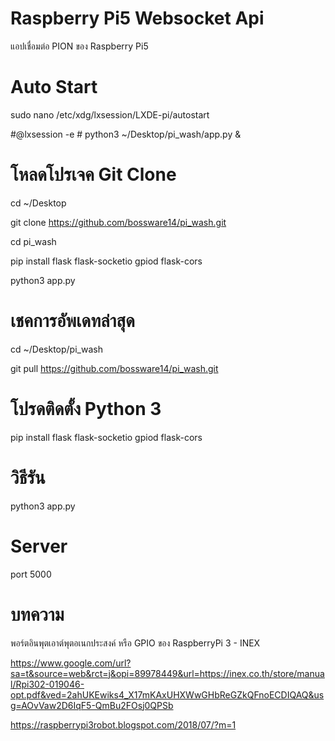 # Raspberry Pi5 Websocket Api
แอปเชื่อมต่อ PION ของ Raspberry Pi5

# Auto Start
sudo nano /etc/xdg/lxsession/LXDE-pi/autostart

#@lxsession -e #
python3 ~/Desktop/pi_wash/app.py &

# โหลดโปรเจค Git Clone
cd ~/Desktop

git clone https://github.com/bossware14/pi_wash.git

cd pi_wash

pip install flask flask-socketio gpiod flask-cors

python3 app.py
# เชคการอัพเดทล่าสุด

cd ~/Desktop/pi_wash

git pull https://github.com/bossware14/pi_wash.git
 
# โปรดติดตั้ง Python 3
pip install flask flask-socketio gpiod flask-cors

# วิธีรัน
python3 app.py

# Server
port 5000

# บทความ
พอร์ตอินพุตเอาต์พุตอเนกประสงค์ หรือ GPIO ของ RaspberryPi 3 - INEX

https://www.google.com/url?sa=t&source=web&rct=j&opi=89978449&url=https://inex.co.th/store/manual/Rpi302-019046-opt.pdf&ved=2ahUKEwiks4_X17mKAxUHXWwGHbReGZkQFnoECDIQAQ&usg=AOvVaw2D6IqF5-QmBu2FOsj0QPSb

https://raspberrypi3robot.blogspot.com/2018/07/?m=1
